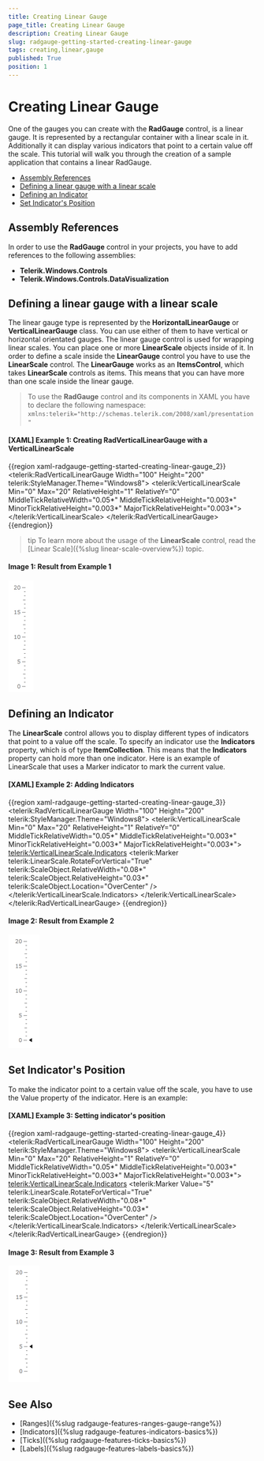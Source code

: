 ```yaml
---
title: Creating Linear Gauge
page_title: Creating Linear Gauge
description: Creating Linear Gauge
slug: radgauge-getting-started-creating-linear-gauge
tags: creating,linear,gauge
published: True
position: 1
---
```


# Creating Linear Gauge

One of the gauges you can create with the __RadGauge__ control, is a linear gauge. It is represented by a rectangular container with a linear scale in it. Additionally it can display various indicators that point to a certain value off the scale. This tutorial will walk you through the creation of a sample application that contains a linear RadGauge.

* [Assembly References](#assembly-references)
* [Defining a linear gauge with a linear scale](#defining-a-linear-gauge-with-a-linear-scale)
* [Defining an Indicator](#defining-an-indicator)
* [Set Indicator's Position](#set-indicators-position)

## Assembly References

In order to use the __RadGauge__ control in your projects, you have to add references to the following assemblies:			

* __Telerik.Windows.Controls__
* __Telerik.Windows.Controls.DataVisualization__

## Defining a linear gauge with a linear scale

The linear gauge type is represented by the __HorizontalLinearGauge__ or __VerticalLinearGauge__ class. You can use either of them to have vertical or horizontal orientated gauges. The linear gauge control is used for wrapping linear scales. You can place one or more __LinearScale__ objects inside of it. In order to define a scale inside the __LinearGauge__ control you have to use the __LinearScale__ control. The __LinearGauge__ works as an __ItemsControl__, which takes __LinearScale__ controls as items. This means that you can have more than one scale inside the linear gauge.

>To use the __RadGauge__ control and its components in XAML you have to declare the following namespace:  
>`xmlns:telerik="http://schemas.telerik.com/2008/xaml/presentation"`

#### __[XAML] Example 1: Creating RadVerticalLinearGauge with a VerticalLinearScale__
{{region xaml-radgauge-getting-started-creating-linear-gauge_2}}
	<telerik:RadVerticalLinearGauge Width="100" Height="200" telerik:StyleManager.Theme="Windows8">
	    <telerik:VerticalLinearScale Min="0" 
	                    Max="20"
	                    RelativeHeight="1"
	                    RelativeY="0"
	                    MiddleTickRelativeWidth="0.05*"
	                    MiddleTickRelativeHeight="0.003*"
	                    MinorTickRelativeHeight="0.003*"
	                    MajorTickRelativeHeight="0.003*">
	    </telerik:VerticalLinearScale>
	</telerik:RadVerticalLinearGauge>
{{endregion}}

>tip To learn more about the usage of the __LinearScale__ control, read the [Linear Scale]({%slug linear-scale-overview%}) topic.

#### __Image 1: Result from Example 1__

![RadVerticalLinearGauge with a VerticalLinearScale](images/RadGauge_GettingStarted_LinearGauge_02.png)

## Defining an Indicator

The __LinearScale__ control allows you to display different types of indicators that point to a value off the scale. To specify an indicator use the __Indicators__ property, which is of type __ItemCollection__. This means that the __Indicators__ property can hold more than one indicator. Here is an example of LinearScale that uses a Marker indicator to mark the current value.

#### __[XAML] Example 2: Adding Indicators__
{{region xaml-radgauge-getting-started-creating-linear-gauge_3}}
	<telerik:RadVerticalLinearGauge Width="100" Height="200" telerik:StyleManager.Theme="Windows8">
	    <telerik:VerticalLinearScale Min="0" 
	                         Max="20"
	                         RelativeHeight="1"
	                         RelativeY="0"
	                         MiddleTickRelativeWidth="0.05*"
	                         MiddleTickRelativeHeight="0.003*"
	                         MinorTickRelativeHeight="0.003*"
	                         MajorTickRelativeHeight="0.003*">
	        <telerik:VerticalLinearScale.Indicators>
	            <telerik:Marker telerik:LinearScale.RotateForVertical="True"
	                            telerik:ScaleObject.RelativeWidth="0.08*"
	                            telerik:ScaleObject.RelativeHeight="0.03*" 
	                            telerik:ScaleObject.Location="OverCenter" />
	        </telerik:VerticalLinearScale.Indicators>
	    </telerik:VerticalLinearScale>
	</telerik:RadVerticalLinearGauge>
{{endregion}}

#### __Image 2: Result from Example 2__

![RadVerticalLinearGauge with Indicator](images/RadGauge_GettingStarted_LinearGauge_03.png)

## Set Indicator's Position

To make the indicator point to a certain value off the scale, you have to use the Value property of the indicator. Here is an example:

#### __[XAML] Example 3: Setting indicator's position__
{{region xaml-radgauge-getting-started-creating-linear-gauge_4}}
	<telerik:RadVerticalLinearGauge Width="100" Height="200" telerik:StyleManager.Theme="Windows8">
	    <telerik:VerticalLinearScale Min="0" 
	                         Max="20"
	                         RelativeHeight="1"
	                         RelativeY="0"
	                         MiddleTickRelativeWidth="0.05*"
	                         MiddleTickRelativeHeight="0.003*"
	                         MinorTickRelativeHeight="0.003*"
	                         MajorTickRelativeHeight="0.003*">
	        <telerik:VerticalLinearScale.Indicators>
	            <telerik:Marker Value="5"
	                            telerik:LinearScale.RotateForVertical="True"
	                            telerik:ScaleObject.RelativeWidth="0.08*"
	                            telerik:ScaleObject.RelativeHeight="0.03*" 
	                            telerik:ScaleObject.Location="OverCenter" />
	        </telerik:VerticalLinearScale.Indicators>
	    </telerik:VerticalLinearScale>
	</telerik:RadVerticalLinearGauge>
{{endregion}}

#### __Image 3: Result from Example 3__

![RadVerticalLinearGauge with Indicator position](images/RadGauge_GettingStarted_LinearGauge_04.png)

## See Also

* [Ranges]({%slug radgauge-features-ranges-gauge-range%})
* [Indicators]({%slug radgauge-features-indicators-basics%})
* [Ticks]({%slug radgauge-features-ticks-basics%})
* [Labels]({%slug radgauge-features-labels-basics%})